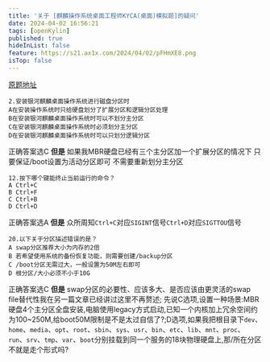 ```yaml
---
title: '关于 [麒麟操作系统桌面工程师KYCA(桌面)模拟题]的疑问'
date: 2024-04-02 16:56:21
tags: [openKylin]
published: true
hideInList: false
feature: https://s21.ax1x.com/2024/04/02/pFHmXE8.png
isTop: false
---
```


[原题地址](https://inst.kylinos.cn/#/index/autoTestDetail/11697535105015795663557)

```
2.安装银河麒麟桌面操作系统进行磁盘分区时
A在安装操作系统时只给硬盘划分了扩展分区和逻辑分区处理
B在安装银河麒麟桌面操作系统时可以不划分主分区
C在安装银河麒麟桌面操作系统时必须划分主分区
D在安装银河麒麟桌面操作系统时可以只划分逻辑分区
```
正确答案选C
**但是** 如果我MBR硬盘已经有三个主分区加一个扩展分区的情况下 只要保证/boot设置为活动分区即可 不需要重新划分主分区

```
12.按下哪个键能终止当前运行的命令？
A Ctrl+C
B Ctrl+F
C Ctrl+B
D Ctrl+D
```
正确答案选A
**但是** 众所周知`Ctrl+C`对应`SIGINT`信号`Ctrl+D`对应`SIGTTOU`信号

```
20.以下关于分区描述错误的是？
A swap分区推荐大小为内存的2倍
B 若希望使用系统的备份恢复功能，则需要创建/backup分区
C /boot分区无需过大，一般设置为50M左右即可
D 根分区/大小必须不小于10G
```
正确答案选C
**但是** swap分区的必要性、应该多大、是否应该由更灵活的swap file替代性我在另一篇文章已经讲过这里不再赘述; 先说C选项,设置一种场景:MBR硬盘4个主分区全盘安装,电脑使用legacy方式启动,已知一个内核加上冗余空间约为100~250M,给boot50M限制是不是太过自信了?;D选项,如果我把根目录下`dev`、`home`、`media`、`opt`、`root`、`sbin`、`sys`、`usr`、`bin`、`etc`、`lib`、`mnt`、`proc`、`run`、`srv`、`tmp`、`var`、`boot`分别挂载到同一个服务的18块物理硬盘上,那/所在分区不就是走个形式吗?
